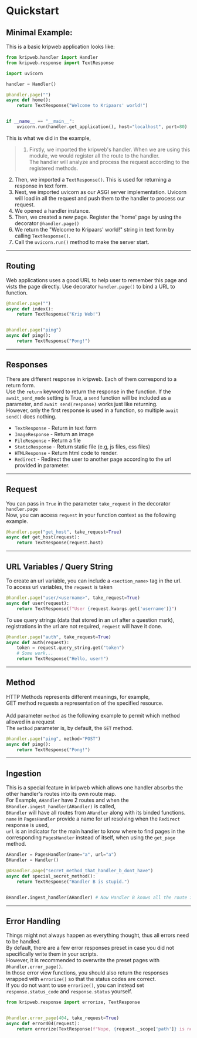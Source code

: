 # Quickstart

## Minimal Example:
This is a basic kripweb application looks like:
```python
from kripweb.handler import Handler
from kripweb.response import TextResponse

import uvicorn

handler = Handler()

@handler.page("")
async def home():
    return TextResponse("Welcome to Kripaars' world!")


if __name__ == "__main__":
    uvicorn.run(handler.get_application(), host="localhost", port=80)
```
This is what we did in the example,  
>1. Firstly, we imported the kripweb's handler. When we are using this module, we would register all the route
        to the handler.<br> The handler will analyze and process the request according to the registered methods.
2. Then, we imported a `TextResponse()`. This is used for returning a response in text form. 
3. Next, we imported uvicorn as our ASGI server implementation. Uvicorn will load in all the request and push them to the handler to process our request.
4. We opened a handler instance.
5. Then, we created a new page. Register the 'home' page by using the decorator `@handler.page()`
6. We return the "Welcome to Kripaars' world!" string in text form by calling `TextResponse()`.
7. Call the `uvicorn.run()` method to make the server start.

---

## Routing
Web applications uses a good URL to help user to remember this page and vists the page directly.
Use decorator `handler.page()` to bind a URL to function.

```python
@handler.page("")
async def index():
    return TextResponse("Krip Web!")


@handler.page("ping")
async def ping():
    return TextResponse("Pong!")
```

---

## Responses
There are different response in kripweb. Each of them correspond to a return form.  
Use the `return` keyword to return the response in the function.
If the `await_send_mode` setting is True, a `send` function will be included as a parameter, and `await send(response)` works just like returning.  
However, only the first response is used in a function, so multiple `await send()` does nothing.


- `TextResponse` \- Return in text form  
- `ImageResponse` \-  Return an image  
- `FileResponse` \- Return a file  
- `StaticResponse` \- Return static file (e.g, js files, css files)  
- `HTMLResponse` \- Return html code to render.
- `Redirect` \- Redirect the user to another page according to the url provided in parameter.
---

## Request
You can pass in `True` in the parameter `take_request` in the decorator `handler.page`  
Now, you can access `request` in your function context as the following example.
```python
@handler.page("get_host", take_request=True)
async def get_host(request):
    return TextResponse(request.host)
```

---

## URL Variables / Query String
To create an url variable, you can include a `<section_name>` tag in the url.  
To access url variables, the `request` is taken
```python
@handler.page("user/<username>", take_request=True)
async def user(request):
    return TextResponse(f"User {request.kwargs.get('username')}")
```
To use query strings (data that stored in an url after a question mark), registrations in the url are not required, `request` will have it done.
```python
@handler.page("auth", take_request=True)
async def auth(request):
    token = request.query_string.get("token")
    # Some work...
    return TextResponse("Hello, user!")
```

---

## Method
HTTP Methods represents different meanings, for example,<br>
GET method requests a representation of the specified resource.<br><br>
Add parameter `method` as the following example to permit which method allowed in a request<br>
The `method` parameter is, by default, the `GET` method. 
```python
@handler.page("ping", method="POST")
async def ping():
    return TextResponse("Pong!")
```

---

## Ingestion
This is a special feature in kripweb which allows one handler absorbs the other handler's routes into its own route map.  
For Example, `AHandler` have 2 routes and when the `BHandler.ingest_handler(AHandler)` is called,  
`BHandler` will have all routes from `AHandler` along with its binded functions.
`name` in `PagesHandler` provide a name for url resolving when the `Redirect` response is used,   
`url` is an indicator for the main handler to know where to find pages in the corresponding `PagesHandler` instead of itself, when using the `get_page` method.
```python
AHandler = PagesHandler(name="a", url="a")
BHandler = Handler()

@AHandler.page("secret_method_that_handler_b_dont_have")
async def special_secret_method():
    return TextResponse("Handler B is stupid.")


BHandler.ingest_handler(AHandler) # Now Handler B knows all the route in AHandler including its secret.
```

---

## Error Handling
Things might not always happen as everything thought, thus all errors need to be handled.  
By default, there are a few error responses preset in case you did not specifically write them in your scripts.  
However, it is recommended to overwrite the preset pages with `@handler.error_page()`.  
In those error view functions, you should also return the responses wrapped with `errorize()` so that the status codes are correct.  
If you do not want to use `errorize()`, you can instead set `response.status_code` and `response.status` yourself.
```python
from kripweb.response import errorize, TextResponse


@handler.error_page(404, take_request=True)
async def error404(request):
    return errorize(TextResponse(f"Nope, {request._scope['path']} is not a valid path for content."), 404)
```